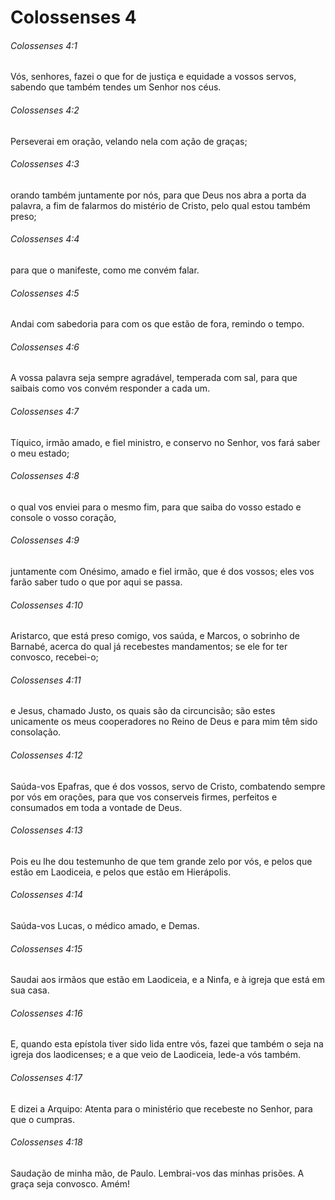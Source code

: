 # Colossenses 4

###### Colossenses 4:1

Vós, senhores, fazei o que for de justiça e equidade a vossos servos, sabendo que também tendes um Senhor nos céus.

###### Colossenses 4:2

Perseverai em oração, velando nela com ação de graças;

###### Colossenses 4:3

orando também juntamente por nós, para que Deus nos abra a porta da palavra, a fim de falarmos do mistério de Cristo, pelo qual estou também preso;

###### Colossenses 4:4

para que o manifeste, como me convém falar.

###### Colossenses 4:5

Andai com sabedoria para com os que estão de fora, remindo o tempo.

###### Colossenses 4:6

A vossa palavra seja sempre agradável, temperada com sal, para que saibais como vos convém responder a cada um.

###### Colossenses 4:7

Tíquico, irmão amado, e fiel ministro, e conservo no Senhor, vos fará saber o meu estado;

###### Colossenses 4:8

o qual vos enviei para o mesmo fim, para que saiba do vosso estado e console o vosso coração,

###### Colossenses 4:9

juntamente com Onésimo, amado e fiel irmão, que é dos vossos; eles vos farão saber tudo o que por aqui se passa.

###### Colossenses 4:10

Aristarco, que está preso comigo, vos saúda, e Marcos, o sobrinho de Barnabé, acerca do qual já recebestes mandamentos; se ele for ter convosco, recebei-o;

###### Colossenses 4:11

e Jesus, chamado Justo, os quais são da circuncisão; são estes unicamente os meus cooperadores no Reino de Deus e para mim têm sido consolação.

###### Colossenses 4:12

Saúda-vos Epafras, que é dos vossos, servo de Cristo, combatendo sempre por vós em orações, para que vos conserveis firmes, perfeitos e consumados em toda a vontade de Deus.

###### Colossenses 4:13

Pois eu lhe dou testemunho de que tem grande zelo por vós, e pelos que estão em Laodiceia, e pelos que estão em Hierápolis.

###### Colossenses 4:14

Saúda-vos Lucas, o médico amado, e Demas.

###### Colossenses 4:15

Saudai aos irmãos que estão em Laodiceia, e a Ninfa, e à igreja que está em sua casa.

###### Colossenses 4:16

E, quando esta epístola tiver sido lida entre vós, fazei que também o seja na igreja dos laodicenses; e a que veio de Laodiceia, lede-a vós também.

###### Colossenses 4:17

E dizei a Arquipo: Atenta para o ministério que recebeste no Senhor, para que o cumpras.

###### Colossenses 4:18

Saudação de minha mão, de Paulo. Lembrai-vos das minhas prisões. A graça seja convosco. Amém!

